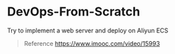 # DevOps-From-Scratch
Try to implement a web server and deploy on Aliyun ECS

> Reference
> https://www.imooc.com/video/15993
